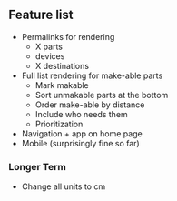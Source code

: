 ## Feature list

- Permalinks for rendering
  - X parts
  - devices
  - X destinations
- Full list rendering for make-able parts
  - Mark makable
  - Sort unmakable parts at the bottom
  - Order make-able by distance
  - Include who needs them
  - Prioritization
- Navigation + app on home page
- Mobile (surprisingly fine so far)

### Longer Term

- Change all units to cm
